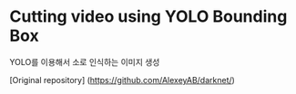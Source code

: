 # Cutting video using YOLO Bounding Box

YOLO를 이용해서 소로 인식하는 이미지 생성

[Original repository] (https://github.com/AlexeyAB/darknet/)